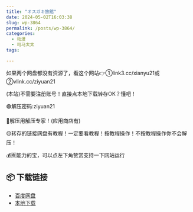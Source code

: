 ```yaml
---
title: "オスガキ旅館"
date: 2024-05-02T16:03:38
slug: wp-3864
permalink: /posts/wp-3864/
categories:
  - 动漫
  - 司马太太
tags:

---
```


如果两个网盘都没有资源了，看这个网站👉①link3.cc/xianyu21或②vlink.cc/ziyuan21

(本站)不需要注册账号！直接点本地下载转存OK？懂吧！

🟢解压密码:ziyuan21

🔵解压用解压专家！(应用商店有)

🟡转存的链接网盘有教程！一定要看教程！按教程操作！不按教程操作你不会解压！

💰🈶能力的宝，可以点左下角赞赏支持一下网站运行

## 📦 下载链接
- [百度网盘](https://blziyuan21.com/pay-download/3864?key=5e67d7bfb8&down_id=0)
- [本地下载](https://blziyuan21.com/pay-download/3864?key=5e67d7bfb8&down_id=1)


